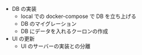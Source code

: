 - DB の実装
  - local での docker-compose で DB を立ち上げる
  - DB のマイグレーション
  - DB にデータを入れるクーロンの作成
- UI の更新
  - UI のサーバーの実装との分離
